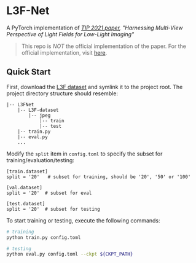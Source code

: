 # L3F-Net

A PyTorch implementation of _[TIP 2021 paper](https://ieeexplore.ieee.org/document/9305989), "Harnessing Multi-View Perspective of Light Fields for Low-Light Imaging"_

> This repo is _NOT_ the official implementation of the paper. For the official implementation, visit [here](https://mohitlamba94.github.io/L3Fnet/).

## Quick Start

First, download the [L3F dataset](https://mohitlamba94.github.io/L3Fnet/) and symlink it to the project root. The project directory structure should resemble:

```
|-- L3FNet
    |-- L3F-dataset
        |-- jpeg
            |-- train
            |-- test
    |-- train.py
    |-- eval.py
    ...
```

Modify the `split` item in `config.toml` to specify the subset for training/evaluation/testing:

``````
[train.dataset]
split = '20'   # subset for training, should be '20', '50' or '100'

[val.dataset]
split = '20'  # subset for eval

[test.dataset]
split = '20'  # subset for testing
``````

To start training or testing, execute the following commands:

```sh
# training
python train.py config.toml

# testing
python eval.py config.toml --ckpt ${CKPT_PATH}
```
